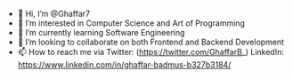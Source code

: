 - 👋 Hi, I’m @Ghaffar7
- 👀 I’m interested in Computer Science and Art of Programming
- 🌱 I’m currently learning Software Engineering
- 💞️ I’m looking to collaborate on both Frontend and Backend Development
- 📫 How to reach me via Twitter: (https://twitter.com/GhaffarB_) LinkedIn: https://www.linkedin.com/in/ghaffar-badmus-b327b3184/

<!---
Ghaffar7/Ghaffar7 is a ✨ special ✨ repository because its `README.md` (this file) appears on your GitHub profile.
You can click the Preview link to take a look at your changes.
--->
